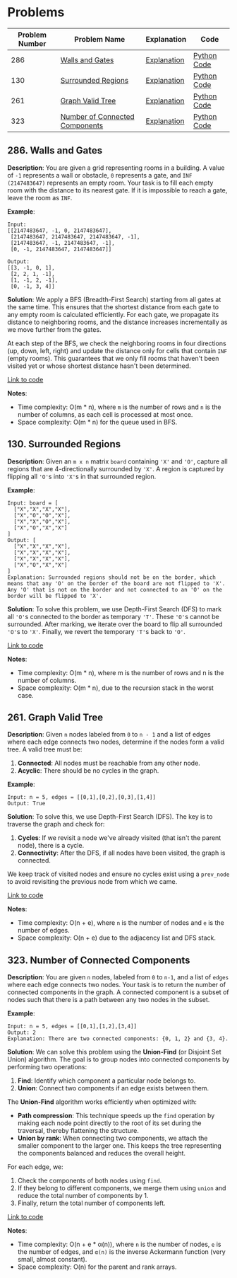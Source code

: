 # Problems

| Problem Number | Problem Name | Explanation | Code |
|----------------|----------------------------------|----------------------------------|----------------------------------|
| 286  | [Walls and Gates](#286-walls-and-gates) | [Explanation](#286-walls-and-gates) | [Python Code](./286_walls_and_gates.py) |
| 130  | [Surrounded Regions](#130-surrounded-regions) | [Explanation](#130-surrounded-regions) | [Python Code](./130_surrounded_regions.py) |
| 261  | [Graph Valid Tree](#261-graph-valid-tree) | [Explanation](#261-graph-valid-tree) | [Python Code](./261_graph_valid_tree.py) |
| 323  | [Number of Connected Components](#323-number-of-connected-components) | [Explanation](#323-number-of-connected-components) | [Python Code](./323_connected_components.py) |

## 286. Walls and Gates

**Description**:
You are given a grid representing rooms in a building. A value of `-1` represents a wall or obstacle, `0` represents a gate, and `INF (2147483647)` represents an empty room. Your task is to fill each empty room with the distance to its nearest gate. If it is impossible to reach a gate, leave the room as `INF`.

**Example**:
```plaintext
Input:
[[2147483647, -1, 0, 2147483647],
 [2147483647, 2147483647, 2147483647, -1],
 [2147483647, -1, 2147483647, -1],
 [0, -1, 2147483647, 2147483647]]

Output:
[[3, -1, 0, 1],
 [2, 2, 1, -1],
 [1, -1, 2, -1],
 [0, -1, 3, 4]]
```

**Solution**:
We apply a BFS (Breadth-First Search) starting from all gates at the same time. This ensures that the shortest distance from each gate to any empty room is calculated efficiently. For each gate, we propagate its distance to neighboring rooms, and the distance increases incrementally as we move further from the gates.

At each step of the BFS, we check the neighboring rooms in four directions (up, down, left, right) and update the distance only for cells that contain `INF` (empty rooms). This guarantees that we only fill rooms that haven't been visited yet or whose shortest distance hasn't been determined.

[Link to code](./286_walls_and_gates.py)

**Notes**:
- Time complexity: O(m * n), where `m` is the number of rows and `n` is the number of columns, as each cell is processed at most once.
- Space complexity: O(m * n) for the queue used in BFS.

## 130. Surrounded Regions

**Description**:
Given an `m x n` matrix `board` containing `'X'` and `'O'`, capture all regions that are 4-directionally surrounded by `'X'`. A region is captured by flipping all `'O'`s into `'X'`s in that surrounded region.

**Example**:
```plaintext
Input: board = [
  ["X","X","X","X"],
  ["X","O","O","X"],
  ["X","X","O","X"],
  ["X","O","X","X"]
]
Output: [
  ["X","X","X","X"],
  ["X","X","X","X"],
  ["X","X","X","X"],
  ["X","O","X","X"]
]
Explanation: Surrounded regions should not be on the border, which means that any 'O' on the border of the board are not flipped to 'X'. Any 'O' that is not on the border and not connected to an 'O' on the border will be flipped to 'X'.
```

**Solution**:
To solve this problem, we use Depth-First Search (DFS) to mark all `'O'`s connected to the border as temporary `'T'`. These `'O'`s cannot be surrounded. After marking, we iterate over the board to flip all surrounded `'O'`s to `'X'`. Finally, we revert the temporary `'T'`s back to `'O'`.

[Link to code](./130_surrounded_regions.py)

**Notes**:
- Time complexity: O(m * n), where m is the number of rows and n is the number of columns.
- Space complexity: O(m * n), due to the recursion stack in the worst case.

## 261. Graph Valid Tree

**Description**:
Given `n` nodes labeled from `0` to `n - 1` and a list of edges where each edge connects two nodes, determine if the nodes form a valid tree. A valid tree must be:
1. **Connected**: All nodes must be reachable from any other node.
2. **Acyclic**: There should be no cycles in the graph.

**Example**:
```plaintext
Input: n = 5, edges = [[0,1],[0,2],[0,3],[1,4]]
Output: True
```

**Solution**:
To solve this, we use Depth-First Search (DFS). The key is to traverse the graph and check for:
1. **Cycles**: If we revisit a node we've already visited (that isn't the parent node), there is a cycle.
2. **Connectivity**: After the DFS, if all nodes have been visited, the graph is connected.

We keep track of visited nodes and ensure no cycles exist using a `prev_node` to avoid revisiting the previous node from which we came.

[Link to code](./261_graph_valid_tree.py)

**Notes**:
- Time complexity: O(n + e), where `n` is the number of nodes and `e` is the number of edges.
- Space complexity: O(n + e) due to the adjacency list and DFS stack.

## 323. Number of Connected Components

**Description**:
You are given `n` nodes, labeled from `0` to `n-1`, and a list of `edges` where each edge connects two nodes. Your task is to return the number of connected components in the graph. A connected component is a subset of nodes such that there is a path between any two nodes in the subset.

**Example**:
```plaintext
Input: n = 5, edges = [[0,1],[1,2],[3,4]]
Output: 2
Explanation: There are two connected components: {0, 1, 2} and {3, 4}.
```

**Solution**:
We can solve this problem using the **Union-Find** (or Disjoint Set Union) algorithm. The goal is to group nodes into connected components by performing two operations:
1. **Find**: Identify which component a particular node belongs to.
2. **Union**: Connect two components if an edge exists between them.

The **Union-Find** algorithm works efficiently when optimized with:
- **Path compression**: This technique speeds up the `find` operation by making each node point directly to the root of its set during the traversal, thereby flattening the structure.
- **Union by rank**: When connecting two components, we attach the smaller component to the larger one. This keeps the tree representing the components balanced and reduces the overall height.

For each edge, we:
1. Check the components of both nodes using `find`.
2. If they belong to different components, we merge them using `union` and reduce the total number of components by 1.
3. Finally, return the total number of components left.

[Link to code](./323_connected_components.py)

**Notes**:
- Time complexity: O(n + e * α(n)), where `n` is the number of nodes, `e` is the number of edges, and `α(n)` is the inverse Ackermann function (very small, almost constant).
- Space complexity: O(n) for the parent and rank arrays.